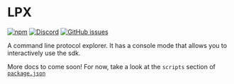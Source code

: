 # LPX

[![npm](https://img.shields.io/npm/v/@livepeer/lpx.svg?style=flat-square)](https://www.npmjs.com/package/@livepeer/lpx)
[![Discord](https://img.shields.io/discord/423160867534929930.svg?style=flat-square)](https://discord.gg/7wRSUGX)
[![GitHub issues](https://img.shields.io/github/issues/livepeer/livepeerjs/lpx.svg?style=flat-square)](https://github.com/livepeer/livepeerjs/labels/lpx)

A command line protocol explorer. It has a console mode that allows you to interactively use the sdk.

More docs to come soon! For now, take a look at the `scripts` section of [`package.json`](https://github.com/livepeer/livepeerjs/blob/master/packages/lpx/package.json#L22)
